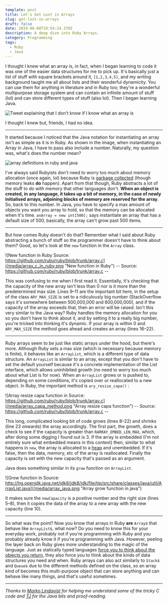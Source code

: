 ```yaml
---
template: post
title: Let's Get Lost in Arrays
slug: get-lost-in-arrays
draft: false
date: 2019-06-08T19:54:24.370Z
description: A deep dive into Ruby Arrays.
category: Programming
tags:
  - Ruby
  - Java
---
```

I thought I knew what an array is, in fact, when I began learning to code it was one of the easier data structures for me to pick up. It's basically just a list of stuff with square brackets around it, `[1,2,3,4,5]`, and my writing background taught me all about lists and their wonderful dynamicity. You can use them for anything in literature and in Ruby too; they're a wonderful multipurpose storage system and can contain an infinite amount of stuff (lol) and can store different types of stuff (also lol). Then I began learning Java.

![Tweet explaining that I don't know if I know what an array is](/media/arrays_tweet.png "Array tweet")

I thought I knew but, friends, I had no idea.

- - -

It started because I noticed that the Java notation for instantiating an array isn't as simple as it is in Ruby. As shown in the image, when instantiating an Array in Java, I have to pass also include a number. Naturally, my question was, what's does the number mean?

![array definitions in ruby and java](/media/carbon-1-.png "array definitions in ruby and java")

I've always said Rubyists don't need to worry too much about memory allocation (once again, lol) because Ruby is [garbage collected](https://medium.com/r/?url=https%3A%2F%2Fruby-hacking-guide.github.io%2Fgc.html) (though memory leaks **do** happen). Apart from that though, Ruby abstracts a lot of the stuff to do with memory that other languages don't. **When an object is created, in any language, it takes up a bit of memory, in the case of newly initialised arrays, adjoining blocks of memory are reserved for the array**. So, back to this number. In Java, you have to specify a max amount of objects you want you array to hold, so that the memory can be allocated when it's time. `anArray = new int[500];` says instantiate an array that has a default size of 500, basically, the array can't grow past 500 items.

- - -

But how comes Ruby doesn't do that? Remember what I said about Ruby abstracting a bunch of stuff so the programmer doesn't have to think about them? Good, so let's look at the `new` function in the `Array` class.

![New function in Ruby Source: https://github.com/ruby/ruby/blob/trunk/array.c](/media/array_c_in_ruby.png "New function in Ruby")
         -- Source: https://github.com/ruby/ruby/blob/trunk/array.c --

This was confusing to me when I first read it. Essentially, it's checking that the capacity of the new array isn't less than 0 nor is it more than the predetermined max size. Lines 9–11 are the important bit here, in the setup of the class `ARY_MAX_SIZE` is set to a ridiculously big number (StackOverflow says it's somewhere between 500,000,000 and 600,000,000), and if the capacity of the array exceeds that, then an error will be raised. Isn't this very similar to the Java way? Ruby handles the memory allocation for you so you don't have to think about it, and by setting it to a really big number, you're tricked into thinking it's dynamic. If your array is within 0 and `ARY_MAX_SIZE` the method goes ahead and creates an array (lines 16–22).

- - -

Ruby arrays seem to be just like static arrays under the hood, but there's more. Although Ruby sets a max size (which is necessary because memory is finite), it behaves like an `ArrayList`, which is a different type of data structure. An `ArrayList` is similar to an array, except that you don't have to set the default yourself because it's a concrete implementation of the List interface, which allows uninhibited growth (no need to worry too much about what List is for now). When an `ArrayList` grows or is pushed to, depending on some conditions, it's copied over or reallocated to a new object. In Ruby, the important method is `ary_resize_capa()` :

![Array resize capa function in Source: https://github.com/ruby/ruby/blob/trunk/array.c](/media/array_capa_method.png "Array resize capa function")
         -- Source: https://github.com/ruby/ruby/blob/trunk/array.c --

This long, complicated looking bit of code grows (lines 8–22) and shrinks (line 23 onwards) the array accordingly. The first part, the growth, does a check to see if the capacity is greater than `RARRAY_EMBED_LEN_MAX`, which, after doing some digging I found out is 3. If the array is embedded (I'm not entirely sure what embedded means in this context) then, similar to what happens in `new`, the array is allocated to a [heap](https://medium.com/r/?url=https%3A%2F%2Fwww.geeksforgeeks.org%2Fbinary-heap%2F) and unembedded. If it's false, then the data, memory, etc of the array is reallocated. Finally the capacity is set with the new capacity that's passed as an argument.

Java does something similar in its `grow` function on `ArrayList`.

![Grow function in Source: http://hg.openjdk.java.net/jdk8/jdk8/jdk/file/tip/src/share/classes/java/util/ArrayList.java](/media/array_java.png "Array grow function in java")

It makes sure the `newCapacity` is a positive number and the right size (lines 5–8), then it copies the data of the array to a new array with the new capacity (line 10).

- - -

So what was the point? Now you know that arrays in Ruby **are** `Array`s that behave like `ArrayList`s, what now? Do you need to know this for your everyday work, probably not if you're programming with Ruby and you probably already know it if you're programming with Java. However, peeling the layer back on Ruby gives more understanding to the magic of the language. Just as statically typed languages [force you to think about the objects you return](https://lostinthesource.com/lets-get-lost-in-types), they also force you to think about the kinds of data structures you need and when. Ruby arrays can also act similarly to `Stack`s and `Queue`s due to the different methods defined on the class, so an array kind of becomes this multi-purpose object that can store anything and can behave like many things, and that's useful sometimes.

- - -

_Thanks to [Marko Lindqvist](https://twitter.com/cazfi74) for helping me understand some of the tricky C code and [TJ](https://twitter.com/tunji_d) for the Java bits and proof-reading._
